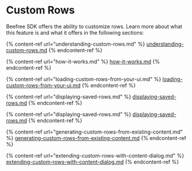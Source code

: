 # Custom Rows

Beefree SDK offers the ability to customize rows. Learn more about what this feature is and what it offers in the following sections:

{% content-ref url="understanding-custom-rows.md" %}
[understanding-custom-rows.md](understanding-custom-rows.md)
{% endcontent-ref %}

{% content-ref url="how-it-works.md" %}
[how-it-works.md](how-it-works.md)
{% endcontent-ref %}

{% content-ref url="loading-custom-rows-from-your-ui.md" %}
[loading-custom-rows-from-your-ui.md](loading-custom-rows-from-your-ui.md)
{% endcontent-ref %}

{% content-ref url="displaying-saved-rows.md" %}
[displaying-saved-rows.md](displaying-saved-rows.md)
{% endcontent-ref %}

{% content-ref url="displaying-saved-rows.md" %}
[displaying-saved-rows.md](displaying-saved-rows.md)
{% endcontent-ref %}

{% content-ref url="generating-custom-rows-from-existing-content.md" %}
[generating-custom-rows-from-existing-content.md](generating-custom-rows-from-existing-content.md)
{% endcontent-ref %}

{% content-ref url="extending-custom-rows-with-content-dialog.md" %}
[extending-custom-rows-with-content-dialog.md](extending-custom-rows-with-content-dialog.md)
{% endcontent-ref %}
